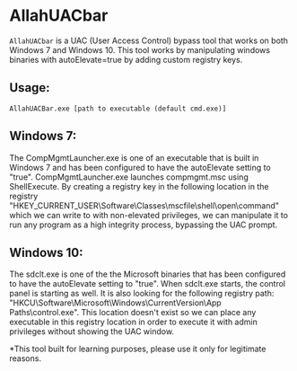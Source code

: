 # AllahUACbar
`AllahUACbar` is a UAC (User Access Control) bypass tool that works on both Windows 7 and Windows 10.
This tool works by manipulating windows binaries with autoElevate=true by adding custom registry keys.

## Usage:
`AllahUACBar.exe [path to executable (default cmd.exe)]`

## Windows 7:
The CompMgmtLauncher.exe is one of an executable that is built in Windows 7 and has been configured to have the autoElevate setting to "true". CompMgmtLauncher.exe launches compmgmt.msc using ShellExecute. By creating a registry key in the following location in the registry "HKEY_CURRENT_USER\Software\Classes\mscfile\shell\open\command" which we can write to with non-elevated privileges, we can manipulate it to run any program as a high integrity process, bypassing the UAC prompt.

## Windows 10:
The sdclt.exe is one of the the Microsoft binaries that has been configured to have the autoElevate setting to "true". When sdclt.exe starts, the control panel is starting as well. It is also looking for the following registry path: "HKCU\Software\Microsoft\Windows\CurrentVersion\App Paths\control.exe". This location doesn't exist so we can place any executable in this registry location in order to execute it with admin privileges without showing the UAC window.




*This tool built for learning purposes, please use it only for legitimate reasons.
